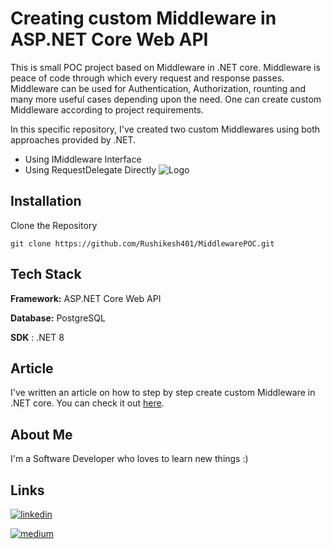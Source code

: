 # Creating custom Middleware in ASP.NET Core Web API
This is small POC project based on Middleware in .NET core.
Middleware is peace of code through which every request and response passes. Middleware can be used for Authentication, Authorization, rounting and many more useful cases depending upon the need. One can create custom Middleware according to project requirements.

In this specific repository, I've created two custom Middlewares using both approaches provided by .NET.
* Using IMiddleware Interface
* Using RequestDelegate Directly
![Logo](https://learn.microsoft.com/en-us/aspnet/core/fundamentals/middleware/index/_static/request-delegate-pipeline.png?view=aspnetcore-8.0)


## Installation

Clone the Repository

``` 
git clone https://github.com/Rushikesh401/MiddlewarePOC.git
```
    
## Tech Stack

**Framework:** ASP.NET Core Web API  

**Database:** PostgreSQL

**SDK** : .NET 8



## Article
I've written an article on how to step by step create custom Middleware in .NET core. You can check it out [here](https://medium.com/@rushikeshsuradkar2000/custom-middleware-in-asp-net-core-web-api-fbb4caa87265).

## About Me
I'm a Software Developer who loves to learn new things :)

## Links
[![linkedin](https://img.shields.io/badge/linkedin-0A66C2?style=for-the-badge&logo=linkedin&logoColor=white)](https://www.linkedin.com/in/rushikesh-suradkar/)

[![medium](https://img.shields.io/badge/Medium-12100E?style=for-the-badge&logo=medium&logoColor=white)](https://medium.com/@rushikeshsuradkar2000)
